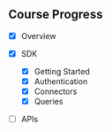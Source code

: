 ## Course Progress
-   [X] Overview
-   [X] SDK
    *   [X] Getting Started
    *   [X] Authentication
    *   [X] Connectors
    *   [X] Queries
-   [ ] APIs

